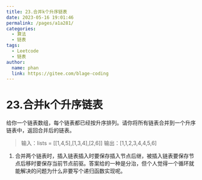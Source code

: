 ```yaml
---
title: 23.合并k个升序链表
date: 2023-05-16 19:01:46
permalink: /pages/a1a281/
categories:
  - 算法
  - 链表
tags:
  - Leetcode
  - 链表
author: 
  name: phan
  link: https://gitee.com/blage-coding
---
```

# 23.合并k个升序链表

给你一个链表数组，每个链表都已经按升序排列。请你将所有链表合并到一个升序链表中，返回合并后的链表。

> 输入：lists = [[1,4,5],[1,3,4],[2,6]]
> 输出：[1,1,2,3,4,4,5,6]

1. 合并两个链表时，插入链表插入时要保存插入节点后继，被插入链表要保存节点后移时要保存当前节点前驱。答案给的一种是分治，但个人觉得一个循环就能解决的问题为什么非要写个递归函数实现呢。